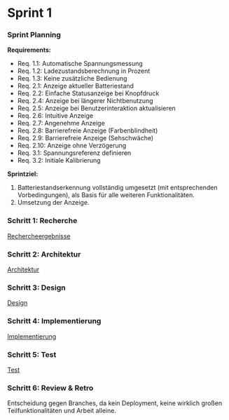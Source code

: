 # Sprint 1

### Sprint Planning

**Requirements:**

- Req. 1.1: Automatische Spannungsmessung
- Req. 1.2: Ladezustandsberechnung in Prozent
- Req. 1.3: Keine zusätzliche Bedienung
- Req. 2.1: Anzeige aktueller Batteriestand
- Req. 2.2: Einfache Statusanzeige bei Knopfdruck
- Req. 2.4: Anzeige bei längerer Nichtbenutzung
- Req. 2.5: Anzeige bei Benutzerinteraktion aktualisieren
- Req. 2.6: Intuitive Anzeige
- Req. 2.7: Angenehme Anzeige
- Req. 2.8: Barrierefreie Anzeige (Farbenblindheit)
- Req. 2.9: Barrierefreie Anzeige (Sehschwäche)
- Req. 2.10: Anzeige ohne Verzögerung
- Req. 3.1: Spannungsreferenz definieren
- Req. 3.2: Initiale Kalibrierung

**Sprintziel:**

1. Batteriestandserkennung vollständig umgesetzt (mit entsprechenden Vorbedingungen), als Basis für alle weiteren Funktionalitäten.
2. Umsetzung der Anzeige.

### Schritt 1: Recherche

[Rechercheergebnisse](./referenziert/Rechercheergebnisse.md#sprint-1)

### Schritt 2: Architektur

[Architektur](Architektur1.md)

### Schritt 3: Design

[Design](Design1.md)

### Schritt 4: Implementierung

[Implementierung](Implementierung1.md)

### Schritt 5: Test

[Test](Test1.md)

### Schritt 6: Review & Retro

Entscheidung gegen Branches, da kein Deployment, keine wirklich großen Teilfunktionalitäten und Arbeit alleine.